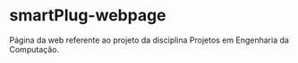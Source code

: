 # smartPlug-webpage
Página da web referente ao projeto da disciplina Projetos em Engenharia da Computação. 
